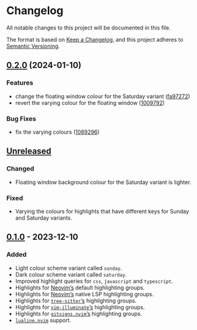 # Changelog

All notable changes to this project will be documented in this file.

The format is based on [Keep a Changelog](https://keepachangelog.com/en/1.1.0/),
and this project adheres to
[Semantic Versioning](https://semver.org/spec/v2.0.0.html).

## [0.2.0](https://github.com/anttikivi/brunch.nvim/compare/v0.1.0...v0.2.0) (2024-01-10)


### Features

* change the floating window colour for the Saturday variant ([fa97272](https://github.com/anttikivi/brunch.nvim/commit/fa972726b5071bf05bfa90fdc2b5aeaec1ac2ef4))
* revert the varying colour for the floating window ([1009792](https://github.com/anttikivi/brunch.nvim/commit/1009792bfa26f0f989848b632525e1f00230dc25))


### Bug Fixes

* fix the varying colours ([1089296](https://github.com/anttikivi/brunch.nvim/commit/1089296c094f5e55856221ef5362be033619bf70))

## [Unreleased]

### Changed

- Floating window background colour for the Saturday variant is lighter.

### Fixed

- Varying the colours for highlights that have different keys for Sunday and
  Saturday variants.

## [0.1.0] - 2023-12-10

### Added

- Light colour scheme variant called `sunday`.
- Dark colour scheme variant called `saturday`.
- Improved highlight queries for `css`, `javascript` and `typescript`.
- Highlights for [Neovim&rsquo;s](https://neovim.io) default highlighting
  groups.
- Highlights for [Neovim&rsquo;s](https://neovim.io) native LSP highlighting
  groups.
- Highlights for
  [`tree-sitter`&rsquo;s](https://github.com/nvim-treesitter/nvim-treesitter)
  highlighting groups.
- Highlights for
  [`vim-illuminate`&rsquo;s](https://github.com/RRethy/vim-illuminate)
  highlighting groups.
- Highlights for
  [`gitsigns.nvim`&rsquo;s](https://github.com/lewis6991/gitsigns.nvim)
  highlighting groups.
- [`lualine.nvim`](https://github.com/nvim-lualine/lualine.nvim) support.

[unreleased]: https://github.com/anttikivi/brunch.nvim/compare/v0.1.0...HEAD
[0.1.0]: https://github.com/anttikivi/brunch.nvim/releases/tag/v0.1.0
